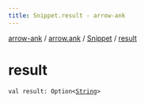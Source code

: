 ```yaml
---
title: Snippet.result - arrow-ank
---
```


[arrow-ank](../../index.html) / [arrow.ank](../index.html) / [Snippet](index.html) / [result](./result.html)

# result

`val result: Option<`[`String`](https://kotlinlang.org/api/latest/jvm/stdlib/kotlin/-string/index.html)`>`